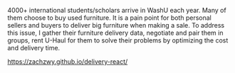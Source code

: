 4000+ international students/scholars arrive in WashU each year. Many of them choose to buy used furniture. It is a pain point for both personal sellers and buyers to deliver big furniture when making a sale. To address this issue, I gather their furniture delivery data, negotiate and pair them in groups, rent U-Haul for them to solve their problems by optimizing the cost and delivery time.

https://zachzwy.github.io/delivery-react/

